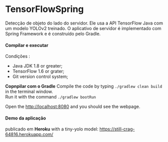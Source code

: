 # TensorFlowSpring
Detecção de objeto do lado do servidor. Ele usa a API TensorFlow Java com um modelo YOLOv2 treinado. O aplicativo de servidor é implementado com Spring Framework e é construído pelo Gradle.

#### Compilar e executar

Condições :
- Java JDK 1.8 or greater;
- TensorFlow 1.6 or grater;
- Git version control system;


**Copnpilar com o Gradle**
Compile the code by typing `./gradlew clean build` in the terminal window.<br/>
Run it with the command `./gradlew bootRun`

Open the [http://localhost:8080](http://localhost:8080) and you should see the webpage.<br/>

#### Demo da aplicação

publicado em  **Heroku** with a tiny-yolo model: https://still-crag-64816.herokuapp.com/
